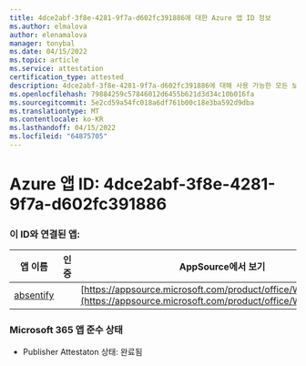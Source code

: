```yaml
---
title: 4dce2abf-3f8e-4281-9f7a-d602fc391886에 대한 Azure 앱 ID 정보
ms.author: elmalova
author: elenamalova
manager: tonybal
ms.date: 04/15/2022
ms.topic: article
ms.service: attestation
certification_type: attested
description: 4dce2abf-3f8e-4281-9f7a-d602fc391886에 대해 사용 가능한 모든 보안 및 규정 준수 정보입니다.
ms.openlocfilehash: 79884259c57846012d6455b621d3d34c10b016fa
ms.sourcegitcommit: 5e2cd59a54fc018a6df761b00c18e3ba592d9dba
ms.translationtype: MT
ms.contentlocale: ko-KR
ms.lasthandoff: 04/15/2022
ms.locfileid: "64875705"
---
```

# <a name="azure-app-id-4dce2abf-3f8e-4281-9f7a-d602fc391886"></a>Azure 앱 ID: 4dce2abf-3f8e-4281-9f7a-d602fc391886


### <a name="apps-associated-with-this-id"></a>이 ID와 연결된 앱:
| **앱 이름** | **인증** | **AppSource에서 보기** |
|--------------|---------------|-----------------------|
| [absentify](../forward/WA200003833.md) |  | [https://appsource.microsoft.com/product/office/WA200003833](https://appsource.microsoft.com/product/office/WA200003833) |

### <a name="microsoft-365-app-compliance-status"></a>Microsoft 365 앱 준수 상태
- Publisher Attestaton 상태: 완료됨
